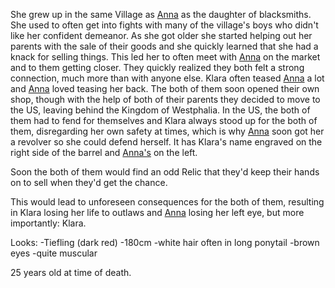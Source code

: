 She grew up in the same Village as [Anna](Anna%20Krämer.md) as the daughter of blacksmiths. She used to often get into fights with many of the village's boys who didn't like her confident demeanor. As she got older she started helping out her parents with the sale of their goods and she quickly learned that she had a knack for selling things. This led her to often meet with [Anna](Anna%20Krämer.md) on the market and to them getting closer. They quickly realized they both felt a strong connection, much more than with anyone else. Klara often teased [Anna](Anna%20Krämer.md) a lot and [Anna](Anna%20Krämer.md) loved teasing her back. The both of them soon opened their own shop, though with the help of both of their parents they decided to move to the US, leaving behind the Kingdom of Westphalia. In the US, the both of them had to fend for themselves and Klara always stood up for the both of them, disregarding her own safety at times, which is why [Anna](Anna%20Krämer.md) soon got her a revolver so she could defend herself. It has Klara's name engraved on the right side of the barrel and [Anna's](Anna%20Krämer.md) on the left.

Soon the both of them would find an odd Relic that they'd keep their hands on to sell when they'd get the chance.

This would lead to unforeseen consequences for the both of them, resulting in Klara losing her life to outlaws and [Anna](Anna%20Krämer.md) losing her left eye, but more importantly: Klara.

Looks:
-Tiefling (dark red)
-180cm 
-white hair often in long ponytail
-brown eyes
-quite muscular

25 years old at time of death.